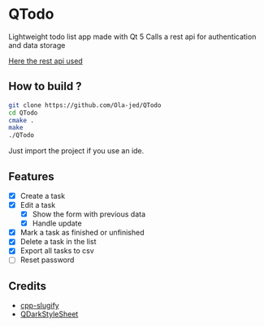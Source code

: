 # QTodo

Lightweight todo list app made with Qt 5
Calls a rest api for authentication and data storage

[Here the rest api used](https://github.com/Ola-jed/todo-api)

## How to build ?

```bash
git clone https://github.com/Ola-jed/QTodo
cd QTodo
cmake .
make
./QTodo
```

Just import the project if you use an ide.

## Features

- [x] Create a task
- [x] Edit a task
  - [x] Show the form with previous data
  - [x] Handle update
- [x] Mark a task as finished or unfinished
- [x] Delete a task in the list
- [x] Export all tasks to csv
- [ ] Reset password

## Credits

- [cpp-slugify](https://github.com/thomasbrueggemann/cpp-slugify)
- [QDarkStyleSheet](https://github.com/ColinDuquesnoy/QDarkStyleSheet)

